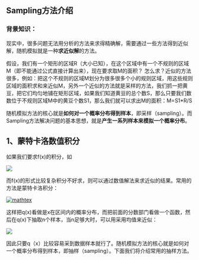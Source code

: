 
## Sampling方法介绍

### 背景知识：
现实中，很多问题无法用分析的方法来求得精确解，需要通过一些方法得到近似解，随机模拟就是一种**求近似解**的方法。

假设，我们有一个矩形的区域R（大小已知），在这个区域中有一个不规则的区域M（即不能通过公式直接计算出来），现在要求取M的面积？ 怎么求？近似的方法很多，例如：把这个不规则的区域M划分为很多很多个小的规则区域，用这些规则区域的面积求和来近似M，另外一个近似的方法就是采样的方法，我们抓一把黄豆，把它们均匀地铺在矩形区域，如果我们知道黄豆的总个数S，那么只要我们数数位于不规则区域M中的黄豆个数S1，那么我们就可以求出M的面积：M=S1*R/S

随机模拟方法的核心就是**如何对一个概率分布得到样本**，即采样（sampling）。而Sampling方法解决问题的基本思想，就是**产生一系列样本来模拟一个概率分布**。

## 1、蒙特卡洛数值积分

如果我们要求f(x)的积分，如

![](http://www.forkosh.com/mathtex.cgi?formdata=%5Cint%5Climits_%7Ba%7D%5E%7Bb%7Df%28x%29dx)

而f(x)的形式比较复杂积分不好求，则可以通过数值解法来求近似的结果。常用的方法是蒙特卡洛积分：

[![mathtex](https://images0.cnblogs.com/blog/354318/201502/012131210506829.gif "mathtex")](https://images0.cnblogs.com/blog/354318/201502/012131205342973.gif)

这样把q(x)看做是x在区间内的概率分布，而把前面的分数部门看做一个函数，然后在q(x)下抽取n个样本，当n足够大时，可以用采用均值来近似：

![](http://www.forkosh.com/mathtex.cgi?formdata=%5Cfrac%7B1%7D%7Bn%7D%5Csum_%7Bi%7D%5Cfrac%7Bf%28x_i%29%7D%7Bq%28x_i%29%7D)

因此只要q（x）比较容易采到数据样本就行了。随机模拟方法的核心就是如何对一个概率分布得到样本，即抽样（sampling）。下面我们将介绍常用的抽样方法。





<!--stackedit_data:
eyJoaXN0b3J5IjpbMjA5NjAwNjk1LDIxNDY4NTk1ODEsLTExMz
czMDc5NjQsMTY1MjI3MzM4OCwxODA2ODM5MTk4LC0zNTcwNzA0
ODMsMTIxMTQ0MTc3XX0=
-->
